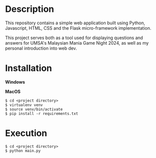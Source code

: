 # Description
This repository contains a simple web application built using Python, Javascript, HTML, CSS and the Flask micro-framework implementation.

This project serves both as a tool used for displaying questions and answers for UMSA's Malaysian Mania Game Night 2024, as well as my personal introduction into web dev. 

# Installation
**Windows**


**MacOS**
```shell
$ cd <project directory>
$ virtualenv venv
$ source venv/bin/activate
$ pip install -r requirements.txt
```

# Execution
```shell
$ cd <project directory>
$ python main.py
```
